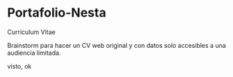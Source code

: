 Portafolio-Nesta
================

Curriculum Vitae

Brainstorm para hacer un CV web original y con datos solo accesibles a una audiencia limitada.

visto, ok
